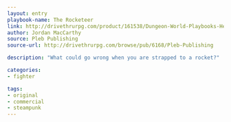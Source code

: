 ```yaml
---
layout: entry
playbook-name: The Rocketeer
link: http://drivethrurpg.com/product/161538/Dungeon-World-Playbooks-Heroes-of-Steam-Bundle
author: Jordan MacCarthy
source: Pleb Publishing
source-url: http://drivethrurpg.com/browse/pub/6168/Pleb-Publishing

description: "What could go wrong when you are strapped to a rocket?"

categories:
- fighter

tags:
- original
- commercial
- steampunk
---
```

